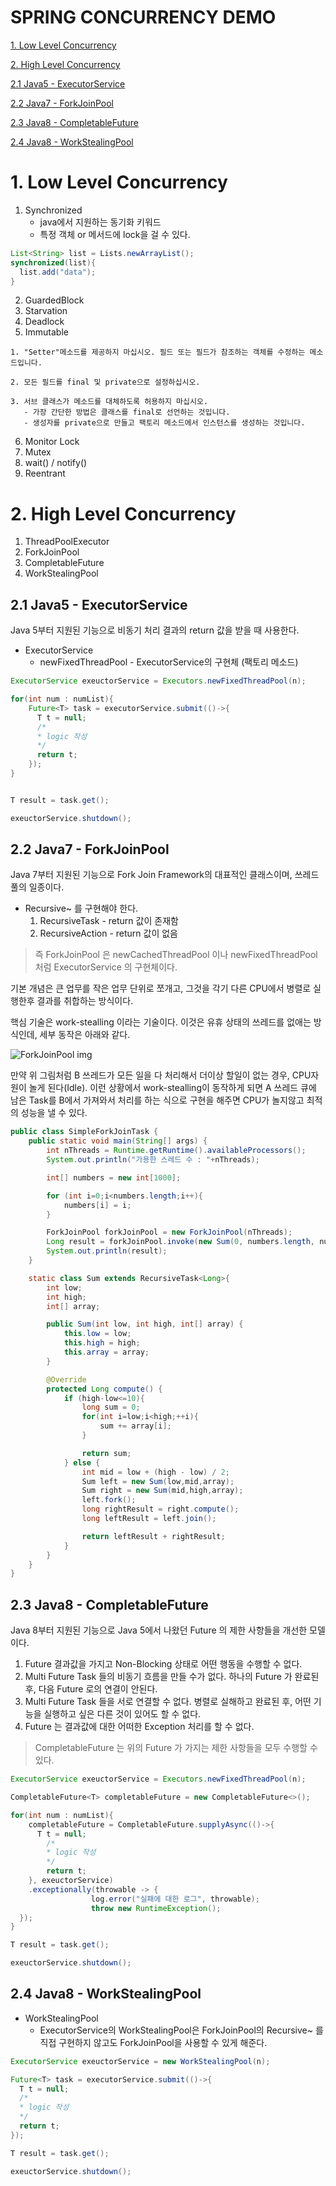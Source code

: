 # SPRING CONCURRENCY DEMO

[1. Low Level Concurrency](#1-low-level-concurrency)

[2. High Level Concurrency](#2-high-level-concurrency)

[2.1 Java5 - ExecutorService](#21-java5---executorservice)

[2.2 Java7 - ForkJoinPool](#22-java7---forkjoinpool)

[2.3 Java8 - CompletableFuture](#23-java8---completablefuture)

[2.4 Java8 - WorkStealingPool](#24-java8---workstealingpool)

# 1. Low Level Concurrency
1. Synchronized
    * java에서 지원하는 동기화 키워드
    * 특정 객체 or 메서드에 lock을 걸 수 있다.
~~~java
List<String> list = Lists.newArrayList();
synchronized(list){
  list.add("data");
}
~~~
2. GuardedBlock
3. Starvation
4. Deadlock
5. Immutable
~~~
1. "Setter"메소드를 제공하지 마십시오. 필드 또는 필드가 참조하는 객체를 수정하는 메소드입니다.

2. 모든 필드를 final 및 private으로 설정하십시오.

3. 서브 클래스가 메소드를 대체하도록 허용하지 마십시오.
   - 가장 간단한 방법은 클래스를 final로 선언하는 것입니다.
   - 생성자를 private으로 만들고 팩토리 메소드에서 인스턴스를 생성하는 것입니다.
~~~

6. Monitor Lock
7. Mutex
8. wait() / notify()
9. Reentrant



# 2. High Level Concurrency
1. ThreadPoolExecutor
2. ForkJoinPool
3. CompletableFuture
4. WorkStealingPool

## 2.1 Java5 - ExecutorService
Java 5부터 지원된 기능으로 비동기 처리 결과의 return 값을 받을 때 사용한다.

* ExecutorService
  * newFixedThreadPool - ExecutorService의 구현체 (팩토리 메소드)

~~~java
ExecutorService exeuctorService = Executors.newFixedThreadPool(n);

for(int num : numList){
    Future<T> task = executorService.submit(()->{
      T t = null;
      /*
      * logic 작성
      */
      return t;
    });
}


T result = task.get();

exeuctorService.shutdown();
~~~

## 2.2 Java7 - ForkJoinPool
Java 7부터 지원된 기능으로 Fork Join Framework의 대표적인 클래스이며, 쓰레드 풀의 일종이다.

* Recursive~ 를 구현해야 한다.
    1. RecursiveTask - return 값이 존재함
    2. RecursiveAction - return 값이 없음

> 즉 ForkJoinPool 은 newCachedThreadPool 이나 newFixedThreadPool 처럼 ExecutorService 의 구현체이다.

기본 개념은 큰 업무를 작은 업무 단위로 쪼개고, 그것을 각기 다른 CPU에서 병렬로 실행한후 결과를 취합하는 방식이다.

핵심 기술은 work-stealling 이라는 기술이다. 이것은 유휴 상태의 쓰레드를 없애는 방식인데, 세부 동작은 아래와 같다.

![ForkJoinPool img](../99.Img/ForkJoinPool.png)

만약 위 그림처럼 B 쓰레드가 모든 일을 다 처리해서 더이상 할일이 없는 경우, CPU자원이 놀게 된다(Idle).
이런 상황에서 work-stealling이 동작하게 되면 A 쓰레드 큐에 남은 Task를 B에서 가져와서 처리를 하는 식으로 구현을 해주면 CPU가 놀지않고 최적의 성능을 낼 수 있다.

~~~java
public class SimpleForkJoinTask {
    public static void main(String[] args) {
        int nThreads = Runtime.getRuntime().availableProcessors();
        System.out.println("가용한 스레드 수 : "+nThreads);

        int[] numbers = new int[1000];

        for (int i=0;i<numbers.length;i++){
            numbers[i] = i;
        }

        ForkJoinPool forkJoinPool = new ForkJoinPool(nThreads);
        Long result = forkJoinPool.invoke(new Sum(0, numbers.length, numbers));
        System.out.println(result);
    }

    static class Sum extends RecursiveTask<Long>{
        int low;
        int high;
        int[] array;

        public Sum(int low, int high, int[] array) {
            this.low = low;
            this.high = high;
            this.array = array;
        }

        @Override
        protected Long compute() {
            if (high-low<=10){
                long sum = 0;
                for(int i=low;i<high;++i){
                    sum += array[i];
                }

                return sum;
            } else {
                int mid = low + (high - low) / 2;
                Sum left = new Sum(low,mid,array);
                Sum right = new Sum(mid,high,array);
                left.fork();
                long rightResult = right.compute();
                long leftResult = left.join();

                return leftResult + rightResult;
            }
        }
    }
}

~~~


## 2.3 Java8 - CompletableFuture
Java 8부터 지원된 기능으로 Java 5에서 나왔던 Future 의 제한 사항들을 개선한 모델이다.

1. Future 결과값을 가지고 Non-Blocking 상태로 어떤 행동을 수행할 수 없다.
2. Multi Future Task 들의 비동기 흐름을 만들 수가 없다. 하나의 Future 가 완료된 후, 다음 Future 로의 연결이 안된다.
3. Multi Future Task 들을 서로 연결할 수 없다. 병렬로 실해하고 완료된 후, 어떤 기능을 실행하고 싶은 다른 것이 있어도 할 수 없다.
4. Future 는 결과값에 대한 어떠한 Exception 처리를 할 수 없다.

> CompletableFuture 는 위의 Future 가 가지는 제한 사항들을 모두 수행할 수 있다.

~~~java
ExecutorService exeuctorService = Executors.newFixedThreadPool(n);

CompletableFuture<T> completableFuture = new CompletableFuture<>();

for(int num : numList){
    completableFuture = CompletableFuture.supplyAsync(()->{
      T t = null;
        /*
        * logic 작성
        */
        return t;
    }, exeuctorService)
    .exceptionally(throwable -> {
                  log.error("실패에 대한 로그", throwable);
                  throw new RuntimeException();
  });
}

T result = task.get();

exeuctorService.shutdown();
~~~

## 2.4 Java8 - WorkStealingPool
* WorkStealingPool
  * ExecutorService의 WorkStealingPool은 ForkJoinPool의 Recursive~ 를 직접 구현하지 않고도 ForkJoinPool을 사용할 수 있게 해준다.
~~~java
ExecutorService exeuctorService = new WorkStealingPool(n);

Future<T> task = executorService.submit(()->{
  T t = null;
  /*
  * logic 작성
  */
  return t;
});

T result = task.get();

exeuctorService.shutdown();
~~~

